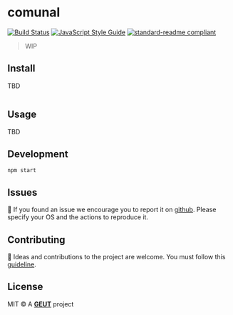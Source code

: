 # comunal

[![Build Status](https://travis-ci.com/geut/comunal.svg?branch=master)](https://travis-ci.com/geut/comunal)
[![JavaScript Style Guide](https://img.shields.io/badge/code_style-standard-brightgreen.svg)](https://standardjs.com)
[![standard-readme compliant](https://img.shields.io/badge/readme%20style-standard-brightgreen.svg?style=flat-square)](https://github.com/RichardLitt/standard-readme)

> WIP

## <a name="install"></a> Install

TBD

```
```

## <a name="usage"></a> Usage

TBD

## Development

```
npm start
```

## <a name="issues"></a> Issues

:bug: If you found an issue we encourage you to report it on [github](https://github.com/geut/comunal/issues). Please specify your OS and the actions to reproduce it.

## <a name="contribute"></a> Contributing

:busts_in_silhouette: Ideas and contributions to the project are welcome. You must follow this [guideline](https://github.com/geut/comunal/blob/master/CONTRIBUTING.md).

## License

MIT © A [**GEUT**](http://geutstudio.com/) project
